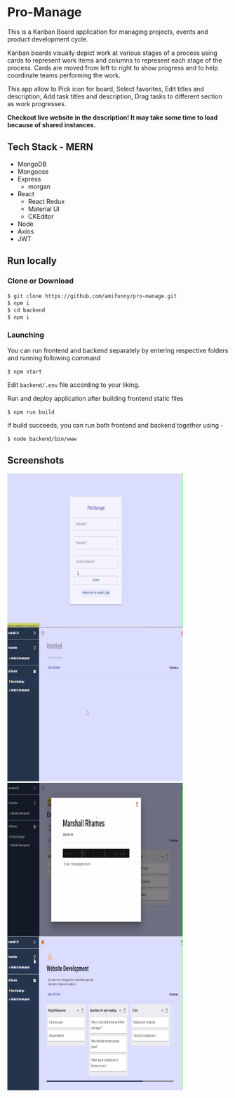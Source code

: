 
# Pro-Manage

This is a Kanban Board application for managing projects, events and product development cycle.

Kanban boards visually depict work at various stages of a process using cards to represent work items and columns to represent each stage of the process. Cards are moved from left to right to show progress and to help coordinate teams performing the work.

This app allow to Pick icon for board, Select favorites, Edit titles and description, Add task titles and description, Drag tasks to different section as work progresses.

**Checkout live website in the description! It may take some time to load because of shared instances.**

## Tech Stack - MERN

-   MongoDB
-   Mongoose
-   Express
    -   morgan
-   React
	- React Redux
	- Material UI
	- CKEditor
-   Node
-   Axios
-   JWT

## Run locally


### Clone or Download
```
$ git clone https://github.com/amifunny/pro-manage.git
$ npm i
$ cd backend
$ npm i
```
### Launching 

You can run frontend and backend separately by entering respective folders and running following command
```
$ npm start
```

Edit `backend/.env` file according to your liking.

Run and deploy application after building frontend static files

```
$ npm run build
```

If build succeeds, you can run both frontend and backend together using -

```
$ node backend/bin/www
```

## Screenshots

<img align="left" src="screenshot/signup.png" width="400px" height="350px" />
<img src="screenshot/newboard.png" width="400px" height="350px" />
<img align="left" src="screenshot/newtask.png" width="400px" height="350px" />
<img src="screenshot/fullproject.png" width="400px" height="350px" />









